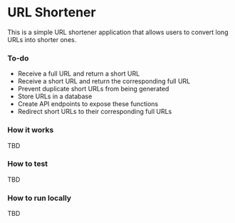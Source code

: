 # URL Shortener
This is a simple URL shortener application that allows users to convert long URLs into shorter ones.

### To-do
- Receive a full URL and return a short URL
- Receive a short URL and return the corresponding full URL
- Prevent duplicate short URLs from being generated
- Store URLs in a database
- Create API endpoints to expose these functions
- Redirect short URLs to their corresponding full URLs

### How it works
TBD

### How to test
TBD

### How to run locally
TBD